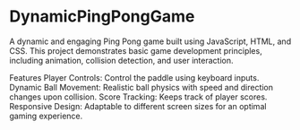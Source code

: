 # DynamicPingPongGame

A dynamic and engaging Ping Pong game built using JavaScript, HTML, and CSS. This project demonstrates basic game development principles, including animation, collision detection, and user interaction.

Features
Player Controls: Control the paddle using keyboard inputs.
Dynamic Ball Movement: Realistic ball physics with speed and direction changes upon collision.
Score Tracking: Keeps track of player scores.
Responsive Design: Adaptable to different screen sizes for an optimal gaming experience.
